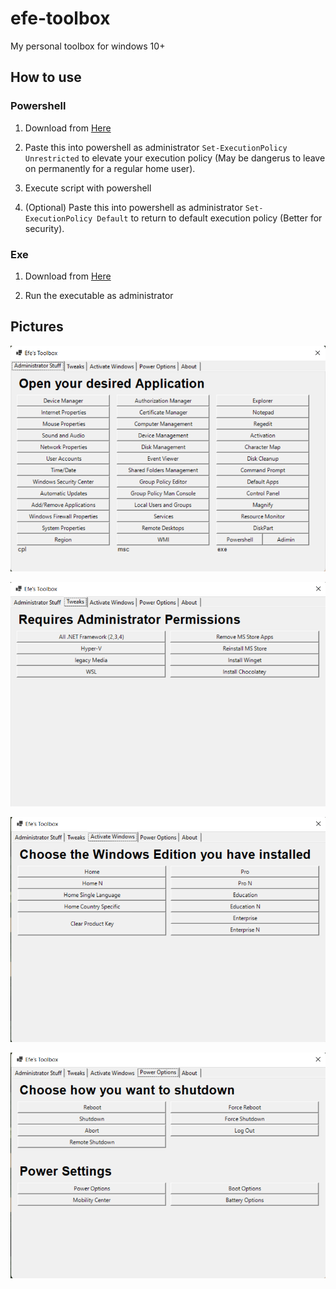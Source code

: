 # efe-toolbox
My personal toolbox for windows 10+


## How to use

### Powershell
1. Download from [Here](https://github.com/Gren-95/efe-toolbox/archive/refs/heads/main.zip)

2. Paste this into powershell as administrator ```Set-ExecutionPolicy Unrestricted``` to elevate your execution policy (May be dangerus to leave on permanently for a regular home user).

3. Execute script with powershell

4. (Optional) Paste this into powershell as administrator ```Set-ExecutionPolicy Default``` to return to default execution policy (Better for security).

### Exe

1. Download from [Here](https://github.com/Gren-95/efe-toolbox/releases/download/toolbox/Toolbox.exe)

2. Run the executable as administrator


## Pictures

![plot](./Screenshots/Administrator.png)

![plot](./Screenshots/Tweaks.png)

![plot](./Screenshots/Activate.png)

![plot](./Screenshots/Power.png)
